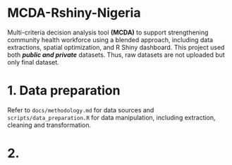 # MCDA-Rshiny-Nigeria
Multi-criteria decision analysis tool **(MCDA)** to support strengthening community health workforce using a blended approach, including data extractions, spatial optimization, and R Shiny dashboard. This project used both ***public and private*** datasets. Thus, raw datasets are not uploaded but only final dataset. 

# 1. Data preparation
Refer to `docs/methodology.md` for data sources and `scripts/data_preparation.R` for data manipulation, including extraction, cleaning and transformation. 

# 2. 
